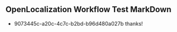 ## OpenLocalization Workflow Test MarkDown

* 9073445c-a20c-4c7c-b2bd-b96d480a027b 
thanks!



<!--HONumber=Feb16_HO3-->
